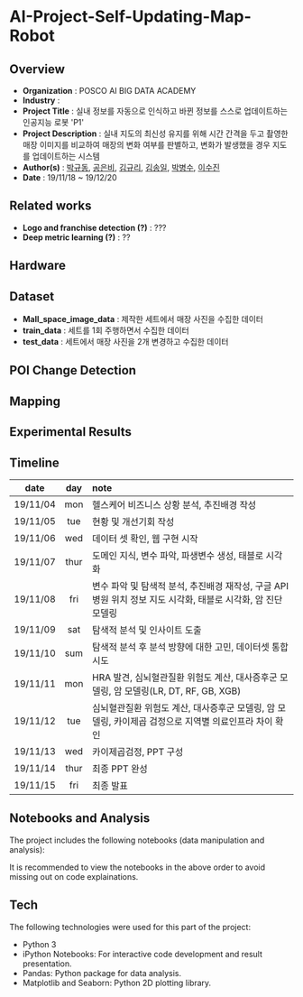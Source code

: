 # AI-Project-Self-Updating-Map-Robot

Overview
-------------------------------
* **Organization** : POSCO AI BIG DATA ACADEMY
* **Industry** :
* **Project Title** : 실내 정보를 자동으로 인식하고 바뀐 정보를 스스로 업데이트하는 인공지능 로봇 'P1'
* **Project Description** : 실내 지도의 최신성 유지를 위해 시간 간격을 두고 촬영한 매장 이미지를 비교하여 매장의 변화 여부를 판별하고, 변화가 발생했을 경우 지도를 업데이트하는 시스템
* **Author(s)** : [박규동](https://github.com/bgd0706), [공은비](https://github.com/barha-star), [김규리](https://github.com/KimGyuLee), [김송일](https://github.com/camelia13), [박병수](https://github.com/Hinterhalter), [이수진](https://github.com/sooooojinlee)
* **Date** : 19/11/18 ~ 19/12/20  


Related works
-------------------------------
 * **Logo and franchise detection (?)** : ???  
 * **Deep metric learning (?)** : ?? 


Hardware
-------------------------------


Dataset
-------------------------------
 * **Mall_space_image_data** : 제작한 세트에서 매장 사진을 수집한 데이터
 * **train_data** : 세트를 1회 주행하면서 수집한 데이터
 * **test_data** : 세트에서 매장 사진을 2개 변경하고 수집한 데이터


POI Change Detection
-------------------------------
 

Mapping
-------------------------------


Experimental Results
-------------------------------


Timeline
-------------------------------
|date|day|note|
|:-----:|:-----:|:------|
|19/11/04|mon|헬스케어 비즈니스 상황 분석, 추진배경 작성|
|19/11/05|tue|현황 및 개선기회 작성|
|19/11/06|wed|데이터 셋 확인, 웹 구현 시작|
|19/11/07|thur|도메인 지식, 변수 파악, 파생변수 생성, 태블로 시각화|
|19/11/08|fri|변수 파악 및 탐색적 분석, 추진배경 재작성, 구글 API 병원 위치 정보 지도 시각화, 태블로 시각화, 암 진단 모델링|
|19/11/09|sat|탐색적 분석 및 인사이트 도출|
|19/11/10|sum|탐색적 분석 후 분석 방향에 대한 고민, 데이터셋 통합 시도|
|19/11/11|mon|HRA 발견, 심뇌혈관질환 위험도 계산, 대사증후군 모델링, 암 모델링(LR, DT, RF, GB, XGB)|  
|19/11/12|tue|심뇌혈관질환 위험도 계산, 대사증후군 모델링, 암 모델링, 카이제곱 검정으로 지역별 의료인프라 차이 확인|
|19/11/13|wed|카이제곱검정, PPT 구성|
|19/11/14|thur|최종 PPT 완성|
|19/11/15|fri|최종 발표|  


Notebooks and Analysis
-------------------------------
The project includes the following notebooks (data manipulation and analysis):  

It is recommended to view the notebooks in the above order to avoid missing out on code explainations.

Tech
-------------------------------
The following technologies were used for this part of the project:

* Python 3
* iPython Notebooks: For interactive code development and result presentation.
* Pandas: Python package for data analysis.
* Matplotlib and Seaborn: Python 2D plotting library.
